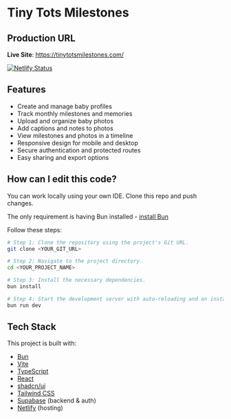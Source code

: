 # Tiny Tots Milestones

## Production URL

**Live Site**: https://tinytotsmilestones.com/

[![Netlify Status](https://api.netlify.com/api/v1/badges/da802ae0-d43d-40e5-ba9a-f70bf96f4f8b/deploy-status)](https://app.netlify.com/projects/tiny-tots-milestones/deploys)


## Features

- Create and manage baby profiles
- Track monthly milestones and memories
- Upload and organize baby photos
- Add captions and notes to photos
- View milestones and photos in a timeline
- Responsive design for mobile and desktop
- Secure authentication and protected routes
- Easy sharing and export options

## How can I edit this code?

You can work locally using your own IDE. Clone this repo and push changes.

The only requirement is having Bun installed - [install Bun](https://bun.sh/docs/installation)

Follow these steps:

```sh
# Step 1: Clone the repository using the project's Git URL.
git clone <YOUR_GIT_URL>

# Step 2: Navigate to the project directory.
cd <YOUR_PROJECT_NAME>

# Step 3: Install the necessary dependencies.
bun install

# Step 4: Start the development server with auto-reloading and an instant preview.
bun run dev
```

## Tech Stack

This project is built with:

- [Bun](https://bun.sh/)
- [Vite](https://vitejs.dev/)
- [TypeScript](https://www.typescriptlang.org/)
- [React](https://react.dev/)
- [shadcn/ui](https://ui.shadcn.com/)
- [Tailwind CSS](https://tailwindcss.com/)
- [Supabase](https://supabase.com/) (backend & auth)
- [Netlify](https://www.netlify.com/) (hosting)
